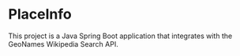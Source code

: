 # PlaceInfo
This project is a Java Spring Boot application that integrates with the GeoNames Wikipedia Search API.
